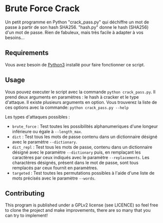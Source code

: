 
# Brute Force Crack

Un petit programme en Python "crack_pass.py" qui déchiffre un mot de passe à partir de son hash SHA256.
"hash.py" donne le hash (SHA256) d'un mot de passe. Rien de fabuleux, mais très facile à adapter à vos besoins...

## Requirements

Vous avez besoin de [Python3](https://www.python.org/downloads/) installé pour faire fonctionner ce script.

## Usage

Vous pouvez executer le script avec la commande `python crack_pass.py`. Il prend deux arguments en paramètres : le hash à cracker et le type d'attaque. Il existe plusieurs arguments en option. Vous trouverez la liste de ces options avec la commande: `python crack_pass.py --help`

Les types d'attaques possibles :

- `brute_force` : Test toutes les possibilités alphanumeriques d'une longeur inférieure ou égale à `--length_max`.
- `dict` : Test tous les mots de passe contenu dans un dictionnaire désigné avec le paramètre `--dictionary`.
- `dict_repl` : Test tous les mots de passe, contenu dans un dictionnaire désigné avec le paramètre `--dictionary` puis, en remplaçant les caractères par ceux indiqués avec le paramètre `--replacements`. Les charactères désignés, présent dans le mot de passe, sont tous remplacés par ceux fournit en paramètres.
- `targeted` : Test toutes les permutations possibles à l'aide d'une liste de mots précisés avec le paramètre `--words`.

## Contributing

This program is published under a GPLv2 license (see LICENCE) so feel free to clone the project and make improvements, there are so many that you can try to implement!
